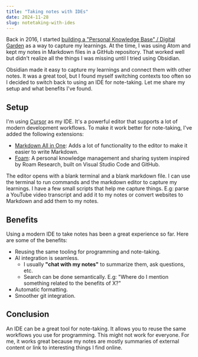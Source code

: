```yaml
---
title: "Taking notes with IDEs"
date: 2024-11-28
slug: notetaking-with-ides
---
```


Back in 2016, I started [building a "Personal Knowledge Base" / Digital Garden](/building-a-pkb) as a way to capture my learnings. At the time, I was using Atom and kept my notes in Markdown files in a GitHub repository. That worked well but didn't realize all the things I was missing until I tried using Obsidian.

Obsidian made it easy to capture my learnings and connect them with other notes. It was a great tool, but I found myself switching contexts too often so I decided to switch back to using an IDE for note-taking. Let me share my setup and what benefits I've found.

## Setup

I'm using [Cursor](https://www.cursor.com/) as my IDE. It's a powerful editor that supports a lot of modern development workflows. To make it work better for note-taking, I've added the following extensions:

- [Markdown All in One](https://marketplace.visualstudio.com/items?itemName=yzhang.markdown-all-in-one): Adds a lot of functionality to the editor to make it easier to write Markdown.
- [Foam](https://foambubble.github.io/foam/): A personal knowledge management and sharing system inspired by Roam Research, built on Visual Studio Code and GitHub.

The editor opens with a blank terminal and a blank markdown file. I can use the terminal to run commands and the markdown editor to capture my learnings. I have a few small scripts that help me capture things. E.g: parse a YouTube video transcript and add it to my notes or convert websites to Markdown and add them to my notes.

## Benefits

Using a modern IDE to take notes has been a great experience so far. Here are some of the benefits:

- Reusing the same tooling for programming and note-taking.
- AI integration is seamless.
  - I usually **"chat with my notes"** to summarize them, ask questions, etc.
  - Search can be done semantically. E.g: "Where do I mention something related to the benefits of X?"
- Automatic formatting.
- Smoother git integration.

## Conclusion

An IDE can be a great tool for note-taking. It allows you to reuse the same workflows you use for programming. This might not work for everyone. For me, it works great because my notes are mostly summaries of external content or link to interesting things I find online.
